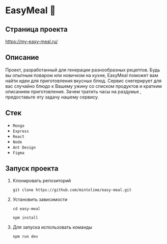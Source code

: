 # EasyMeal 🥗

## Страница проекта

https://my-easy-meal.ru/

## Описание

Проект, разработанный для генерации разнообразных рецептов.
Будь вы опытным поваром или новичком на кухне, EasyMeal поможет вам найти идеи для приготовления вкусных блюд.
Сервис снегерирует для вас случайно блюдо к Вашему ужину со списком продуктов и кратким описанием приготовления.
Зачем тратить часы на раздумье , предоставьте эту задачу нашему сервису.

## Стек

- `Mongo`
- `Express`
- `React`
- `Node`
- `Ant Design`
- `Figma`

## Запуск проекта

1. Клонировать репозиторий

    `git clone https://github.com/mintolime/easy-meal.git`

2. Установить зависимости

    `cd easy-meal`

    `npm install`

3. Для запуска использовать команды

    `npm run dev`
